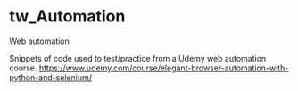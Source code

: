 # tw_Automation
Web automation

Snippets of code used to test/practice from a Udemy web automation course.
https://www.udemy.com/course/elegant-browser-automation-with-python-and-selenium/
